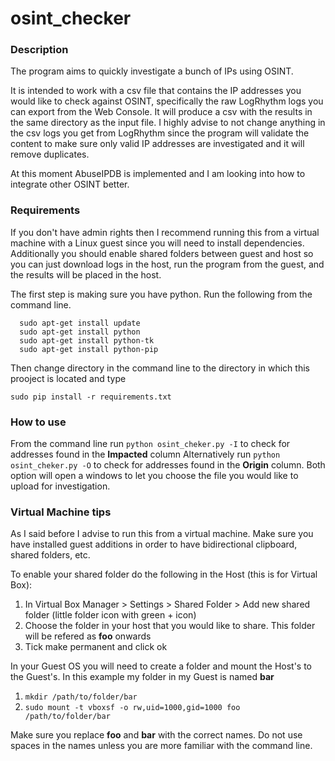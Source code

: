 # osint_checker

### Description

The program aims to quickly investigate a bunch of IPs using OSINT. 

It is intended to work with a csv file that contains the IP addresses you would like to check against OSINT, specifically the raw LogRhythm logs you can export from the Web Console. It will produce a csv with the results in the same directory as the input file. I highly advise to not change anything in the csv logs you get from LogRhythm since the program will validate the content to make sure only valid IP addresses are investigated and it will remove duplicates.

At this moment AbuseIPDB is implemented and I am looking into how to integrate other OSINT better.

### Requirements

If you don't have admin rights then I recommend running this from a virtual machine with a Linux guest since you will need to install dependencies. Additionally you should enable shared folders between guest and host so you can just download logs in the host, run the program from the guest, and the results will be placed in the host.

The first step is making sure you have python. Run the following from the command line.

```
  sudo apt-get install update
  sudo apt-get install python
  sudo apt-get install python-tk
  sudo apt-get install python-pip
 ```
 
 Then change directory in the command line to the directory in which this prooject is located and type
 
 ```
 sudo pip install -r requirements.txt
 ```
 
 ### How to use
 
 From the command line run `python osint_cheker.py -I` to check for addresses found in the **Impacted** column
 Alternatively run `python osint_cheker.py -O` to check for addresses found in the **Origin** column. Both option will open a windows to let you choose the file you would like to upload for investigation.
 
 ### Virtual Machine tips
 
 As I said before I advise to run this from a virtual machine. Make sure you have installed guest additions in order to have bidirectional clipboard, shared folders, etc. 
 
 To enable your shared folder do the following in the Host (this is for Virtual Box):
 
 1. In Virtual Box Manager > Settings > Shared Folder > Add new shared folder (little folder icon with green + icon)
 2. Choose the folder in your host that you would like to share. This folder will be refered as **foo** onwards
 3. Tick make permanent and click ok
 
 In your Guest OS you will need to create a folder and mount the Host's to the Guest's. In this example my folder in my Guest is named **bar**
 
 1. `mkdir /path/to/folder/bar`
 2. `sudo mount -t vboxsf -o rw,uid=1000,gid=1000 foo /path/to/folder/bar`
 
 Make sure you replace **foo** and **bar** with the correct names. Do not use spaces in the names unless you are more familiar with the command line.
 
 
 
